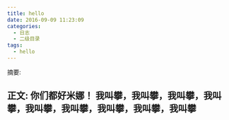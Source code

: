 ```yaml
---
title: hello
date: 2016-09-09 11:23:09
categories:
  - 日志
  - 二级目录
tags:
  - hello
---
```


摘要:
<!--more-->

正文: 你们都好米娜！
我叫攀，我叫攀，我叫攀，我叫攀，我叫攀，我叫攀，我叫攀，我叫攀，我叫攀
---
